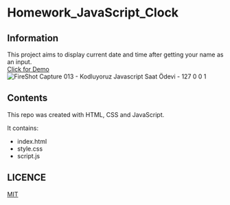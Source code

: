# Homework_JavaScript_Clock
## Information
This project aims to display current date and time after getting your name as an input.  
[Click for Demo](https://alidarcan.github.io/Homework_JavaScript_Clock/)  
![FireShot Capture 013 - Kodluyoruz Javascript Saat Ödevi - 127 0 0 1](https://user-images.githubusercontent.com/99339675/164998940-a34b0cdd-a438-42de-bf4c-0563d31f74e2.png)

## Contents
This repo was created with HTML, CSS and JavaScript.

It contains:
- index.html
- style.css
- script.js

## LICENCE
[MIT](https://choosealicense.com/licenses/mit/)
